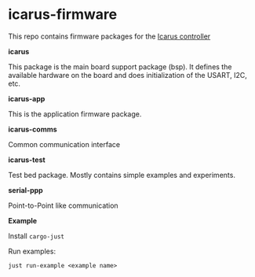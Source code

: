 # icarus-firmware

This repo contains firmware packages for the [Icarus controller](https://github.com/nnarain/icarus)

**icarus**

This package is the main board support package (bsp). It defines the available hardware on the board and does initialization of the USART, I2C, etc.

**icarus-app**

This is the application firmware package.

**icarus-comms**

Common communication interface

**icarus-test**

Test bed package. Mostly contains simple examples and experiments.

**serial-ppp**

Point-to-Point like communication

**Example**

Install `cargo-just`

Run examples:

```
just run-example <example name>
```
